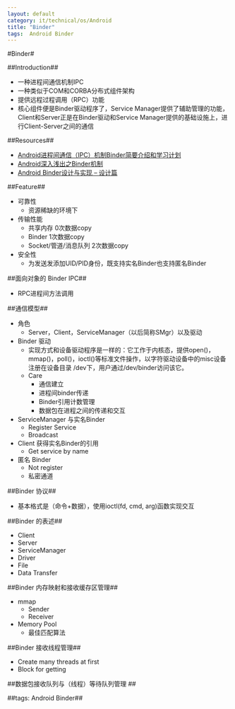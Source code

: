 ```yaml
---
layout: default
category: it/technical/os/Android
title: "Binder"
tags:  Android Binder
---
```


#Binder#



##Introduction##
* 一种进程间通信机制IPC
* 一种类似于COM和CORBA分布式组件架构
* 提供远程过程调用（RPC）功能
* 核心组件便是Binder驱动程序了，Service Manager提供了辅助管理的功能，Client和Server正是在Binder驱动和Service Manager提供的基础设施上，进行Client-Server之间的通信



##Resources##
* [Android进程间通信（IPC）机制Binder简要介绍和学习计划 ](http://blog.csdn.net/luoshengyang/article/details/6618363)
* [Android深入浅出之Binder机制](http://www.cnblogs.com/innost/archive/2011/01/09/1931456.html)
* [Android Binder设计与实现 – 设计篇 ](http://disanji.net/2011/02/28/android-bnder-design/)



##Feature##
* 可靠性
  * 资源稀缺的环境下
* 传输性能
  * 共享内存 0次数据copy
  * Binder 1次数据copy
  * Socket/管道/消息队列 2次数据copy
* 安全性
  * 为发送发添加UID/PID身份，既支持实名Binder也支持匿名Binder



##面向对象的 Binder IPC##
* RPC进程间方法调用



##通信模型##
* 角色
  * Server，Client，ServiceManager（以后简称SMgr）以及驱动
* Binder 驱动
  * 实现方式和设备驱动程序是一样的：它工作于内核态，提供open()，mmap()，poll()，ioctl()等标准文件操作，以字符驱动设备中的misc设备注册在设备目录 /dev下，用户通过/dev/binder访问该它。
  * Care
    * 通信建立
    * 进程间binder传递
    * Binder引用计数管理
    * 数据包在进程之间的传递和交互
* ServiceManager 与实名Binder
  * Register Service
  * Broadcast
* Client 获得实名Binder的引用
  * Get service by name
* 匿名 Binder
  * Not register
  * 私密通道



##Binder 协议##
* 基本格式是（命令+数据），使用ioctl(fd, cmd, arg)函数实现交互



##Binder 的表述##
* Client
* Server
* ServiceManager
* Driver
* File 
* Data Transfer



##Binder 内存映射和接收缓存区管理##
* mmap
  * Sender
  * Receiver
* Memory Pool
  * 最佳匹配算法



##Binder 接收线程管理##
* Create many threads at first
* Block for getting



##数据包接收队列与（线程）等待队列管理 ##



##tags: Android Binder##
